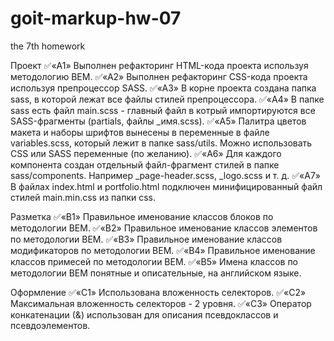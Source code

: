 # goit-markup-hw-07

the 7th homework

Проект
✅«A1» Выполнен рефакторинг HTML-кода проекта используя методологию BEM.
✅«A2» Выполнен рефакторинг CSS-кода проекта используя препроцессор SASS.
✅«A3» В корне проекта создана папка sass, в которой лежат все файлы стилей препроцессора.
✅«A4» В папке sass есть файл main.scss - главный файл в котрый импортируются все SASS-фрагменты (partials, файлы \_имя.scss).
✅«A5» Палитра цветов макета и наборы шрифтов вынесены в переменные в файле variables.scss, который лежит в папке sass/utils. Можно использовать CSS или SASS переменные (по желанию).
✅«A6» Для каждого компонента создан отдельный файл-фрагмент стилей в папке sass/components. Например \_page-header.scss, \_logo.scss и т. д.
✅«A7» В файлах index.html и portfolio.html подключен минифицированный файл стилей main.min.css из папки css.

Разметка
✅«B1» Правильное именование классов блоков по методологии BEM.
✅«B2» Правильное именование классов элементов по методологии BEM.
✅«B3» Правильное именование классов модификаторов по методологии BEM.
✅«B4» Правильное именование классов примесей по методологии BEM.
✅«B5» Имена классов по методологии BEM понятные и описательные, на английском языке.

Оформление
✅«C1» Использована вложенность селекторов.
✅«C2» Максимальная вложенность селекторов - 2 уровня.
✅«C3» Оператор конкатенации (&) использован для описания псевдоклассов и псевдоэлементов.
